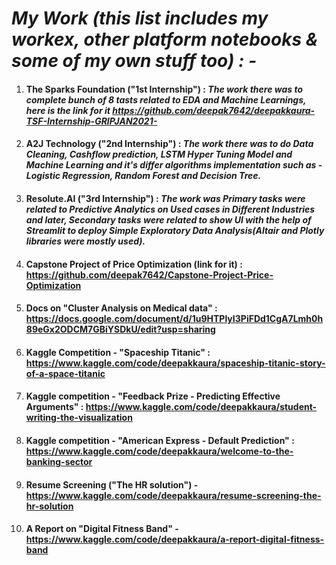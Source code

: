 # ***My Work (this list includes my workex, other platform notebooks & some of my own stuff too) : -***

1) #### **The Sparks Foundation ("1st Internship") :** *The work there was to complete bunch of 8 tasts related to EDA and Machine Learnings, here is the link for it https://github.com/deepak7642/deepakkaura-TSF-Internship-GRIPJAN2021-*

2) #### **A2J Technology ("2nd Internship") :** *The work there was to do Data Cleaning, Cashflow prediction, LSTM Hyper Tuning Model and Machine Learning and it's differ algorithms implementation such as - Logistic Regression, Random Forest and Decision Tree.*

3) #### **Resolute.AI  ("3rd Internship") :** *The work was Primary tasks were related to Predictive Analytics on Used cases in Different Industries and later, Secondary tasks were related to show UI with the help of Streamlit to deploy Simple Exploratory Data Analysis(Altair and Plotly libraries were mostly used).*

4) #### **Capstone Project of Price Optimization (link for it) : https://github.com/deepak7642/Capstone-Project-Price-Optimization**

5) #### **Docs on "Cluster Analysis on Medical data" : https://docs.google.com/document/d/1u9HTPlyI3PiFDd1CgA7Lmh0h89eGx2ODCM7GBiYSDkU/edit?usp=sharing**

6) #### **Kaggle Competition - "Spaceship Titanic" : https://www.kaggle.com/code/deepakkaura/spaceship-titanic-story-of-a-space-titanic**

7) #### **Kaggle competition - "Feedback Prize - Predicting Effective Arguments" : https://www.kaggle.com/code/deepakkaura/student-writing-the-visualization**

8) #### **Kaggle competition - "American Express - Default Prediction" : https://www.kaggle.com/code/deepakkaura/welcome-to-the-banking-sector**

9) #### **Resume Screening ("The HR solution") - https://www.kaggle.com/code/deepakkaura/resume-screening-the-hr-solution**

10) #### **A Report on "Digital Fitness Band" - https://www.kaggle.com/code/deepakkaura/a-report-digital-fitness-band**
